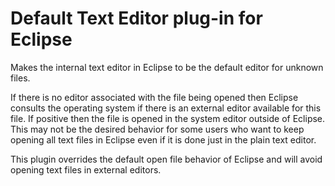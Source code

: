 # Default Text Editor plug-in for Eclipse
Makes the internal text editor in Eclipse to be the default editor for unknown files.

If there is no editor associated with the file being opened then Eclipse consults the operating system if there is an external editor available for this file. If positive then the file is opened in the system editor outside of Eclipse. This may not be the desired behavior for some users who want to keep opening all text files in Eclipse even if it is done just in the plain text editor.

This plugin overrides the default open file behavior of Eclipse and will avoid opening text files in external editors.